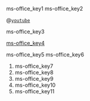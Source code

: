 ms-office_key1
ms-office_key2


@[`youtube`](shaXOcxm8Wk) 

ms-office_key3




[ms-office_key4](https://en.wikipedia.org/wiki/Microsoft_Office)



ms-office_key5
ms-office_key6
1. ms-office_key7
2. ms-office_key8
3. ms-office_key9
4. ms-office_key10
5. ms-office_key11
